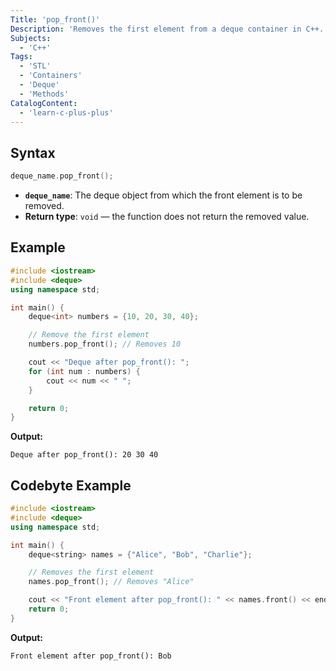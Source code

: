 ```yaml
---
Title: 'pop_front()'
Description: 'Removes the first element from a deque container in C++.'
Subjects:
  - 'C++'
Tags:
  - 'STL'
  - 'Containers'
  - 'Deque'
  - 'Methods'
CatalogContent:
  - 'learn-c-plus-plus'
---
```


## Syntax

```cpp
deque_name.pop_front();
```

- **`deque_name`**: The deque object from which the front element is to be removed.
- **Return type**: `void` — the function does not return the removed value.

## Example

```cpp
#include <iostream>
#include <deque>
using namespace std;

int main() {
    deque<int> numbers = {10, 20, 30, 40};

    // Remove the first element
    numbers.pop_front(); // Removes 10

    cout << "Deque after pop_front(): ";
    for (int num : numbers) {
        cout << num << " ";
    }

    return 0;
}
```

**Output:**
```
Deque after pop_front(): 20 30 40
```

## Codebyte Example

```cpp
#include <iostream>
#include <deque>
using namespace std;

int main() {
    deque<string> names = {"Alice", "Bob", "Charlie"};

    // Removes the first element
    names.pop_front(); // Removes "Alice"

    cout << "Front element after pop_front(): " << names.front() << endl;
    return 0;
}
```

**Output:**
```
Front element after pop_front(): Bob
```
